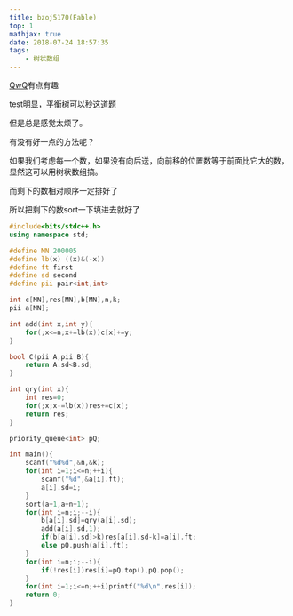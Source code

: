 ```yaml
---
title: bzoj5170(Fable)
top: 1
mathjax: true
date: 2018-07-24 18:57:35
tags:
	- 树状数组
---
```

[QwQ](https://www.lydsy.com/JudgeOnline/problem.php?id=5170)有点有趣

test明显，平衡树可以秒这道题

但是总是感觉太烦了。

有没有好一点的方法呢？

如果我们考虑每一个数，如果没有向后送，向前移的位置数等于前面比它大的数，显然这可以用树状数组搞。

而剩下的数相对顺序一定排好了

所以把剩下的数sort一下填进去就好了
```cpp
#include<bits/stdc++.h>
using namespace std;

#define MN 200005
#define lb(x) ((x)&(-x))
#define ft first
#define sd second
#define pii pair<int,int>

int c[MN],res[MN],b[MN],n,k;
pii a[MN];

int add(int x,int y){
	for(;x<=n;x+=lb(x))c[x]+=y;
}

bool C(pii A,pii B){
	return A.sd<B.sd;
}

int qry(int x){
	int res=0;
	for(;x;x-=lb(x))res+=c[x];
	return res;
}

priority_queue<int> pQ;

int main(){
	scanf("%d%d",&n,&k);
	for(int i=1;i<=n;++i){
		scanf("%d",&a[i].ft);
		a[i].sd=i;
	}
	sort(a+1,a+n+1);
	for(int i=n;i;--i){
		b[a[i].sd]=qry(a[i].sd);
		add(a[i].sd,1);
		if(b[a[i].sd]>k)res[a[i].sd-k]=a[i].ft;
		else pQ.push(a[i].ft);
	}
	for(int i=n;i;--i){
		if(!res[i])res[i]=pQ.top(),pQ.pop();
	}
	for(int i=1;i<=n;++i)printf("%d\n",res[i]);
	return 0;
}
```
